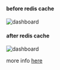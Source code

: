 
#### before redis cache
<img src="screenshots/noredis.png" alt="dashboard">

#### after redis cache
<img src="screenshots/redis.png" alt="dashboard">

more info [here](https://github.com/sijirama/digital-garden/blob/master/Code%20Notes/Redis%20caching%20for%20performance%20improvement.md)
